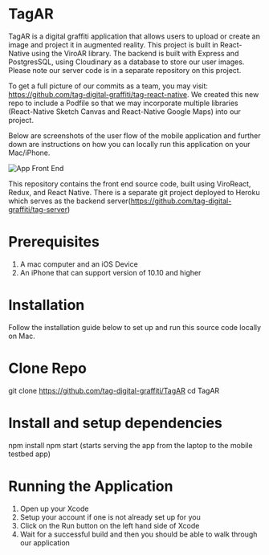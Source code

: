 # TagAR

TagAR is a digital graffiti application that allows users to upload or create an image and project it in augmented reality. This project is built in React-Native using the ViroAR library. The backend is built with Express and PostgresSQL, using Cloudinary as a database to store our user images. Please note our server code is in a separate repository on this project.

To get a full picture of our commits as a team, you may visit: https://github.com/tag-digital-graffiti/tag-react-native. We created this new repo to include a Podfile so that we may incorporate multiple libraries (React-Native Sketch Canvas and React-Native Google Maps) into our project.

Below are screenshots of the user flow of the mobile application and further down are instructions on how you can locally run this application on your Mac/iPhone.


![App Front End](https://i.imgur.com/08WkiJl.png)


This repository contains the front end source code, built using ViroReact, Redux, and React Native. There is a separate git project deployed to Heroku which serves as the backend server(https://github.com/tag-digital-graffiti/tag-server)

# Prerequisites 
1. A mac computer and an iOS Device 
2. An iPhone that can support version of 10.10 and higher  

# Installation 
Follow the installation guide below to set up and run this source code locally on Mac.

# Clone Repo
git clone https://github.com/tag-digital-graffiti/TagAR cd TagAR

# Install and setup dependencies
npm install npm start (starts serving the app from the laptop to the mobile testbed app)

# Running the Application 
1. Open up your Xcode 
2. Setup your account if one is not already set up for you
3. Click on the Run button on the left hand side of Xcode 
4. Wait for a successful build and then you should be able to walk through our application
 
 

